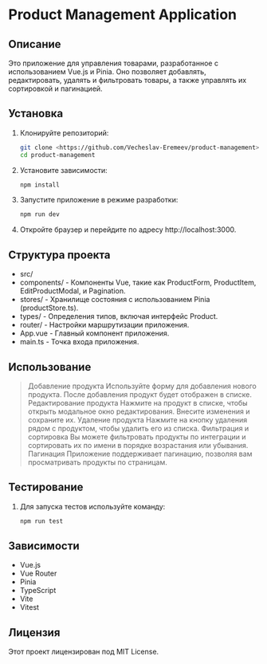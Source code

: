 # Product Management Application

## Описание

Это приложение для управления товарами, разработанное с использованием Vue.js и Pinia. Оно позволяет добавлять, редактировать, удалять и фильтровать товары, а также управлять их сортировкой и пагинацией.

## Установка

1. Клонируйте репозиторий:
   ```bash
   git clone <https://github.com/Vecheslav-Eremeev/product-management>
   cd product-management
2. Установите зависимости:
    ```bash
    npm install
3. Запустите приложение в режиме разработки:
    ```bash
    npm run dev
4. Откройте браузер и перейдите по адресу http://localhost:3000.

## Структура проекта
- src/
- components/ - Компоненты Vue, такие как ProductForm, ProductItem, EditProductModal, и Pagination.
- stores/ - Хранилище состояния с использованием Pinia (productStore.ts).
- types/ - Определения типов, включая интерфейс Product.
- router/ - Настройки маршрутизации приложения.
- App.vue - Главный компонент приложения.
- main.ts - Точка входа приложения.

## Использование
> Добавление продукта
> Используйте форму для добавления нового продукта. После добавления продукт будет отображен в списке.
> Редактирование продукта
> Нажмите на продукт в списке, чтобы открыть модальное окно редактирования. Внесите изменения и сохраните их.
> Удаление продукта
> Нажмите на кнопку удаления рядом с продуктом, чтобы удалить его из списка.
> Фильтрация и сортировка
> Вы можете фильтровать продукты по интеграции и сортировать их по имени в порядке возрастания или убывания.
> Пагинация
> Приложение поддерживает пагинацию, позволяя вам просматривать продукты по страницам.

## Тестирование
1. Для запуска тестов используйте команду:
    ```bash
    npm run test

## Зависимости
- Vue.js
- Vue Router
- Pinia
- TypeScript
- Vite
- Vitest

## Лицензия
Этот проект лицензирован под MIT License.
